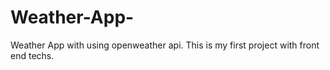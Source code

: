 # Weather-App-
Weather App with using openweather api.
This is my first project with front end techs.
